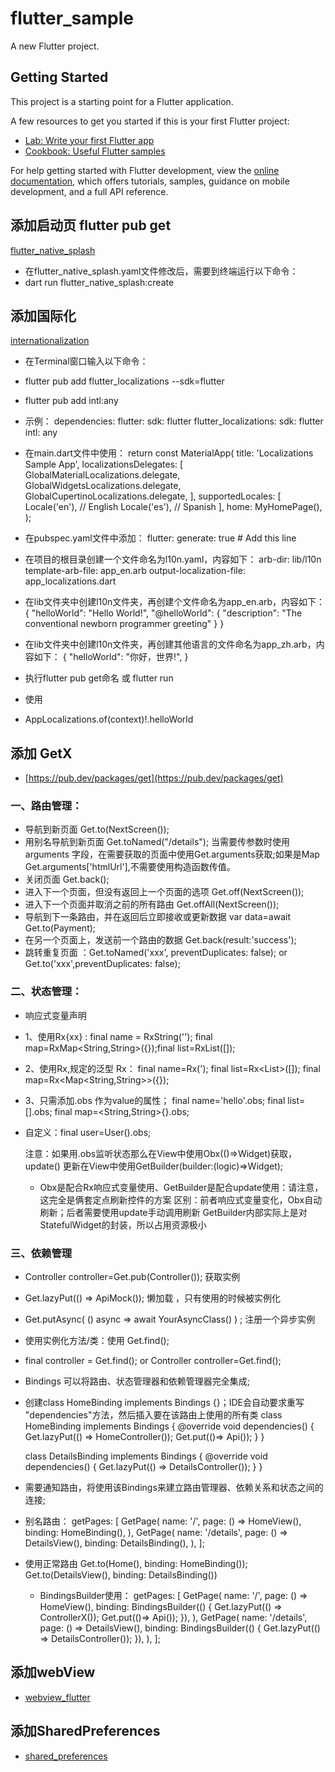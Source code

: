 # flutter_sample

A new Flutter project.

## Getting Started

This project is a starting point for a Flutter application.

A few resources to get you started if this is your first Flutter project:

- [Lab: Write your first Flutter app](https://docs.flutter.dev/get-started/codelab)
- [Cookbook: Useful Flutter samples](https://docs.flutter.dev/cookbook)

For help getting started with Flutter development, view the
[online documentation](https://docs.flutter.dev/), which offers tutorials,
samples, guidance on mobile development, and a full API reference.

## 添加启动页 flutter pub get

[flutter_native_splash](https://pub.dev/packages/flutter_native_splash)

- 在flutter_native_splash.yaml文件修改后，需要到终端运行以下命令：
- dart run flutter_native_splash:create

## 添加国际化

[internationalization](https://docs.flutter.dev/ui/accessibility-and-internationalization/internationalization)

- 在Terminal窗口输入以下命令：

- flutter pub add flutter_localizations --sdk=flutter
- flutter pub add intl:any

- 示例：
  dependencies:
  flutter:
  sdk: flutter
  flutter_localizations:
  sdk: flutter
  intl: any

- 在main.dart文件中使用：
  return const MaterialApp(
  title: 'Localizations Sample App',
  localizationsDelegates: [
  GlobalMaterialLocalizations.delegate,
  GlobalWidgetsLocalizations.delegate,
  GlobalCupertinoLocalizations.delegate,
  ],
  supportedLocales: [
  Locale('en'), // English
  Locale('es'), // Spanish
  ],
  home: MyHomePage(),
  );

- 在pubspec.yaml文件中添加：
  flutter:
  generate: true # Add this line

- 在项目的根目录创建一个文件命名为l10n.yaml，内容如下：
  arb-dir: lib/l10n
  template-arb-file: app_en.arb
  output-localization-file: app_localizations.dart

- 在lib文件夹中创建l10n文件夹，再创建个文件命名为app_en.arb，内容如下：
  {
  "helloWorld": "Hello World!",
  "@helloWorld": {
  "description": "The conventional newborn programmer greeting"
  }
  }

- 在lib文件夹中创建l10n文件夹，再创建其他语言的文件命名为app_zh.arb，内容如下：
  {
  "helloWorld": "你好，世界!",
  }

- 执行flutter pub get命名 或 flutter run
- 使用
- AppLocalizations.of(context)!.helloWorld

## 添加 GetX

- [https://pub.dev/packages/get](https://pub.dev/packages/get)

### 一、路由管理：

- 导航到新页面 Get.to(NextScreen());
- 用别名导航到新页面 Get.toNamed("/details"); 当需要传参数时使用arguments
  字段，在需要获取的页面中使用Get.arguments获取;如果是Map Get.arguments['htmlUrl'],不需要使用构造函数传值。
- 关闭页面 Get.back();
- 进入下一个页面，但没有返回上一个页面的选项 Get.off(NextScreen());
- 进入下一个页面并取消之前的所有路由 Get.offAll(NextScreen());
- 导航到下一条路由，并在返回后立即接收或更新数据 var data=await Get.to(Payment);
- 在另一个页面上，发送前一个路由的数据 Get.back(result:'success');
- 跳转重复页面 ：Get.toNamed('xxx', preventDuplicates: false); or Get.to('xxx',preventDuplicates:
  false);

### 二、状态管理：

- 响应式变量声明
- 1、使用Rx{xx} :
  final name = RxString('');
  final map=RxMap<String,String>({});final
  list=RxList<String>([]);
- 2、使用Rx,规定的泛型 Rx<Type>：
  final name=Rx<String>(');
  final list=Rx<List<String>>([]);
  final map=Rx<Map<String,String>>({});
- 3、只需添加.obs 作为value的属性；
  final name='hello'.obs;
  final list=<String>[].obs;
  final map=<String,String>{}.obs;
- 自定义：final user=User().obs;

  注意：如果用.obs监听状态那么在View中使用Obx(()=>Widget)获取，update()
  更新在View中使用GetBuilder<Logic>(builder:(logic)=>Widget);
    - Obx是配合Rx响应式变量使用、GetBuilder是配合update使用：请注意，这完全是俩套定点刷新控件的方案
      区别：前者响应式变量变化，Obx自动刷新；后者需要使用update手动调用刷新
      GetBuilder内部实际上是对StatefulWidget的封装，所以占用资源极小

### 三、依赖管理

- Controller controller=Get.pub(Controller()); 获取实例
- Get.lazyPut<ApiMock>(() => ApiMock()); 懒加载 ，只有使用的时候被实例化
- Get.putAsync<YourAsyncClass>( () async => await YourAsyncClass() ) ; 注册一个异步实例
- 使用实例化方法/类：使用 Get.find();
- final controller = Get.find<Controller>(); or Controller controller=Get.find();
- Bindings 可以将路由、状态管理器和依赖管理器完全集成;
- 创建class HomeBinding implements Bindings {}；IDE会自动要求重写 "dependencies"方法，然后插入要在该路由上使用的所有类
  class HomeBinding implements Bindings {
  @override
  void dependencies() {
  Get.lazyPut<HomeController>(() => HomeController());
  Get.put<Service>(()=> Api());
  }
  }

  class DetailsBinding implements Bindings {
  @override
  void dependencies() {
  Get.lazyPut<DetailsController>(() => DetailsController());
  }
  }
- 需要通知路由，将使用该Bindings来建立路由管理器、依赖关系和状态之间的连接;
- 别名路由：
  getPages: [
  GetPage(
  name: '/',
  page: () => HomeView(),
  binding: HomeBinding(),
  ),
  GetPage(
  name: '/details',
  page: () => DetailsView(),
  binding: DetailsBinding(),
  ),
  ];
- 使用正常路由
  Get.to(Home(), binding: HomeBinding());
  Get.to(DetailsView(), binding: DetailsBinding())
    - BindingsBuilder使用：
      getPages: [
      GetPage(
      name: '/',
      page: () => HomeView(),
      binding: BindingsBuilder(() {
      Get.lazyPut<ControllerX>(() => ControllerX());
      Get.put<Service>(()=> Api());
      }),
      ),
      GetPage(
      name: '/details',
      page: () => DetailsView(),
      binding: BindingsBuilder(() {
      Get.lazyPut<DetailsController>(() => DetailsController());
      }),
      ),
      ];

## 添加webView

- [webview_flutter](https://pub.dev/packages/webview_flutter)

## 添加SharedPreferences

- [shared_preferences](https://pub.dev/packages/shared_preferences)